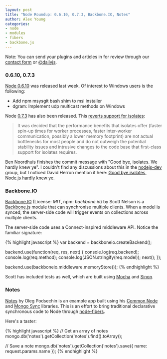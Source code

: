 ```yaml
---
layout: post
title: "Node Roundup: 0.6.10, 0.7.3, Backbone.IO, Notes"
author: Alex Young
categories: 
- node
- modules
- fibers
- backbone.js
---
```


<div class="intro">
Note: You can send your plugins and articles in for review through our <a href="/contact.html">contact form</a> or <a href="http://twitter.com/dailyjs">@dailyjs</a>.
</div>

### 0.6.10, 0.7.3

[Node 0.6.10](http://blog.nodejs.org/2012/02/02/node-v0-6-10/) was released last week.  Of interest to Windows users is the following:

* Add npm msysgit bash shim to msi installer
* dgram: Implement udp multicast methods on Windows

Node [0.7.3](http://blog.nodejs.org/2012/02/07/node-v0-7-3/) has also been released.  This [reverts support for isolates](https://github.com/joyent/node/commit/74a8215a8699f89ee4b82ca616a4eafa3b11203b):

> It was decided that the performance benefits that isolates offer (faster spin-up
> times for worker processes, faster inter-worker communication, possibly a lower
> memory footprint) are not actual bottlenecks for most people and do not outweigh
> the potential stability issues and intrusive changes to the code base that
> first-class support for isolates requires.

Ben Noordhuis finishes the commit message with "Good bye, isolates. We hardly knew ye".  I couldn't find any discussions about this in the [nodejs-dev](http://groups.google.com/group/nodejs-dev/) group, but I noticed David Herron mention it here: [Good bye isolates, Node.js hardly knew ye](http://nodejs.davidherron.com/2012/02/good-bye-isolates-nodejs-hardly-knew-ye.html).

### Backbone.IO

[Backbone.IO](https://github.com/scttnlsn/backbone.io) (License: _MIT_, npm: _backbone.io_) by Scott Nelson is a [Backbone.js](http://documentcloud.github.com/backbone/) module that can synchronise multiple clients.  When a model is synced, the server-side code will trigger events on collections across multiple clients.

The server-side code uses a Connect-inspired middleware API.  Notice the familiar signature:

{% highlight javascript %}
var backend = backboneio.createBackend();

backend.use(function(req, res, next) {
    console.log(req.backend);
    console.log(req.method);
    console.log(JSON.stringify(req.model));
    next();
});

backend.use(backboneio.middleware.memoryStore());
{% endhighlight %}

Scott has included tests as well, which are built using [Mocha](http://visionmedia.github.com/mocha/) and [Sinon](https://github.com/cjohansen/Sinon.JS).

### Notes

[Notes](https://github.com/olegp/notes) by Oleg Podsechin is an example app built using his [Common Node](http://olegp.github.com/common-node/) and [Mongo Sync](https://github.com/olegp/mongo-sync/) libraries.  This is an effort to bring traditional declarative synchronous code to Node through [node-fibers](https://github.com/laverdet/node-fibers).

Here's a taster:

{% highlight javascript %}
// Get an array of notes
mongo.db('notes').getCollection('notes').find().toArray();

// Save a note
mongo.db('notes').getCollection('notes').save({ name: request.params.name });
{% endhighlight %}



